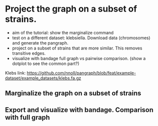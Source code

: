 # Project the graph on a subset of strains.

- aim of the tutorial: show the marginalize command
- test on a different dataset: klebsiella. Download data (chromosomes) and generate the pangraph.
- project on a subset of strains that are more similar. This removes transitive edges.
- visualize with bandage full graph vs pairwise comparison. (show a dotplot to see the common part?)

Klebs link: https://github.com/nnoll/pangraph/blob/feat/example-dataset/example_datasets/klebs.fa.gz

## Marginalize the graph on a subset of strains

## Export and visualize with bandage. Comparison with full graph
